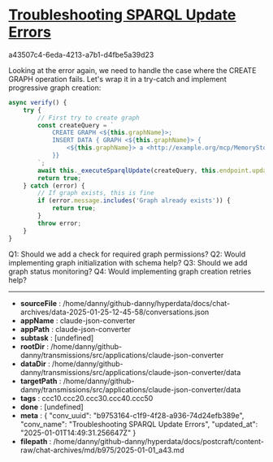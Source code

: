 # [Troubleshooting SPARQL Update Errors](https://claude.ai/chat/b9753164-c1f9-4f28-a936-74d24efb389e)

a43507c4-6eda-4213-a7b1-d4fbe5a39d23

 Looking at the error again, we need to handle the case where the CREATE GRAPH operation fails. Let's wrap it in a try-catch and implement progressive graph creation:

```javascript
async verify() {
    try {
        // First try to create graph
        const createQuery = `
            CREATE GRAPH <${this.graphName}>;
            INSERT DATA { GRAPH <${this.graphName}> { 
                <${this.graphName}> a <http://example.org/mcp/MemoryStore> 
            }}
        `;
        await this._executeSparqlUpdate(createQuery, this.endpoint.update);
        return true;
    } catch (error) {
        // If graph exists, this is fine
        if (error.message.includes('Graph already exists')) {
            return true;
        }
        throw error;
    }
}
```

Q1: Should we add a check for required graph permissions?
Q2: Would implementing graph initialization with schema help?
Q3: Should we add graph status monitoring?
Q4: Would implementing graph creation retries help?

---

* **sourceFile** : /home/danny/github-danny/hyperdata/docs/chat-archives/data-2025-01-25-12-45-58/conversations.json
* **appName** : claude-json-converter
* **appPath** : claude-json-converter
* **subtask** : [undefined]
* **rootDir** : /home/danny/github-danny/transmissions/src/applications/claude-json-converter
* **dataDir** : /home/danny/github-danny/transmissions/src/applications/claude-json-converter/data
* **targetPath** : /home/danny/github-danny/transmissions/src/applications/claude-json-converter/data
* **tags** : ccc10.ccc20.ccc30.ccc40.ccc50
* **done** : [undefined]
* **meta** : {
  "conv_uuid": "b9753164-c1f9-4f28-a936-74d24efb389e",
  "conv_name": "Troubleshooting SPARQL Update Errors",
  "updated_at": "2025-01-01T14:49:31.256647Z"
}
* **filepath** : /home/danny/github-danny/hyperdata/docs/postcraft/content-raw/chat-archives/md/b975/2025-01-01_a43.md